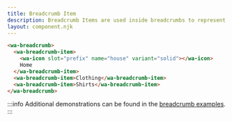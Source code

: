 ```yaml
---
title: Breadcrumb Item
description: Breadcrumb Items are used inside breadcrumbs to represent different links.
layout: component.njk
---
```


```html {.example}
<wa-breadcrumb>
  <wa-breadcrumb-item>
    <wa-icon slot="prefix" name="house" variant="solid"></wa-icon>
    Home
  </wa-breadcrumb-item>
  <wa-breadcrumb-item>Clothing</wa-breadcrumb-item>
  <wa-breadcrumb-item>Shirts</wa-breadcrumb-item>
</wa-breadcrumb>
```

:::info
Additional demonstrations can be found in the [breadcrumb examples](/components/breadcrumb).
:::
